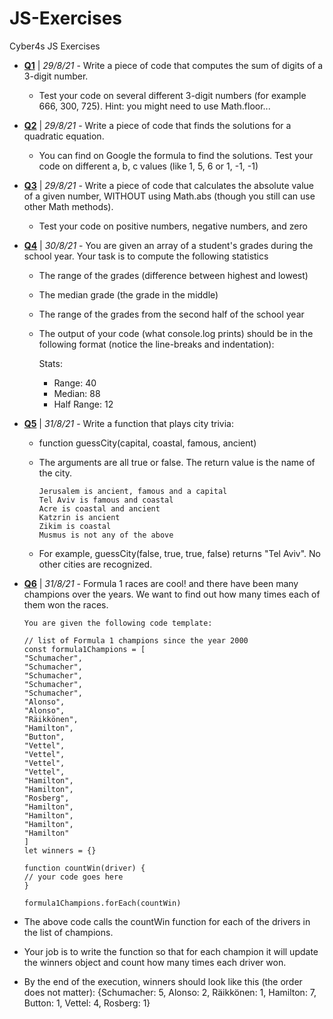 # JS-Exercises

Cyber4s JS Exercises

- **[Q1](./q1.js)** | _29/8/21_ - Write a piece of code that computes the sum of digits of a 3-digit number.

  - Test your code on several different 3-digit numbers (for example 666, 300, 725). Hint: you might need to use Math.floor...

- **[Q2](./q2.js)** | _29/8/21_ - Write a piece of code that finds the solutions for a quadratic equation.

  - You can find on Google the formula to find the solutions. Test your code on different a, b, c values (like 1, 5, 6 or 1, -1, -1)

- **[Q3](./q3.js)** | _29/8/21_ - Write a piece of code that calculates the absolute value of a given number, WITHOUT using Math.abs (though you still can use other Math methods).

  - Test your code on positive numbers, negative numbers, and zero

- **[Q4](./q4.js)** | _30/8/21_ - You are given an array of a student's grades during the school year. Your task is to compute the following statistics

  - The range of the grades (difference between highest and lowest)
  - The median grade (the grade in the middle)
  - The range of the grades from the second half of the school year

  - The output of your code (what console.log prints) should be in the following format (notice the line-breaks and indentation):

    Stats:

    - Range: 40
    - Median: 88
    - Half Range: 12

- **[Q5](./q5.js)** | _31/8/21_ - Write a function that plays city trivia:

  - function guessCity(capital, coastal, famous, ancient)
  - The arguments are all true or false. The return value is the name of the city.

        Jerusalem is ancient, famous and a capital
        Tel Aviv is famous and coastal
        Acre is coastal and ancient
        Katzrin is ancient
        Zikim is coastal
        Musmus is not any of the above

  - For example, guessCity(false, true, true, false) returns "Tel Aviv". No other cities are recognized.

- **[Q6](./q6.js)** | _31/8/21_ - Formula 1 races are cool! and there have been many champions over the years.
  We want to find out how many times each of them won the races.

      You are given the following code template:

      // list of Formula 1 champions since the year 2000
      const formula1Champions = [
      "Schumacher",
      "Schumacher",
      "Schumacher",
      "Schumacher",
      "Schumacher",
      "Alonso",
      "Alonso",
      "Räikkönen",
      "Hamilton",
      "Button",
      "Vettel",
      "Vettel",
      "Vettel",
      "Vettel",
      "Hamilton",
      "Hamilton",
      "Rosberg",
      "Hamilton",
      "Hamilton",
      "Hamilton",
      "Hamilton"
      ]
      let winners = {}

      function countWin(driver) {
      // your code goes here
      }

      formula1Champions.forEach(countWin)

- The above code calls the countWin function for each of the drivers in the list of champions.
- Your job is to write the function so that for each champion it will update the winners object and count how many times each driver won.

- By the end of the execution, winners should look like this (the order does not matter):
  {Schumacher: 5, Alonso: 2, Räikkönen: 1, Hamilton: 7, Button: 1, Vettel: 4, Rosberg: 1}

